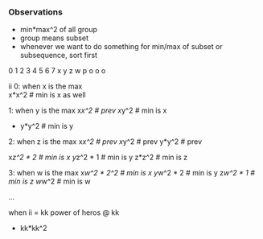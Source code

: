 ### Observations
- min*max^2 of all group
- group means subset
- whenever we want to do something for min/max of subset or subsequence, sort first


0 1 2 3 4 5 6 7
x y z w p o o o


ii
0: when x is the max           
   x*x^2   # min is x as well

1: when y is the max
   x*x^2   # prev
   x*y^2   # min is x 
 + y*y^2   # min is y  

2: when z is the max
   x*x^2   # prev
   x*y^2   # prev
   y*y^2   # prev

   x*z^2 * 2   # min is x
   y*z^2 * 1   # min is y
   z*z^2       # min is z

3: when w is the max
   x*w^2 * 2^2 # min is x
   y*w^2 * 2   # min is y
   z*w^2 * 1   # min is z
   w*w^2       # min is w

...

when ii = kk
power of heros @ kk

+ kk*kk^2

